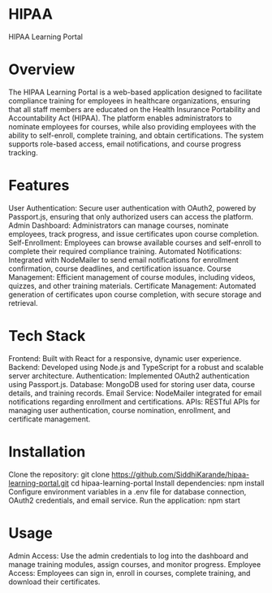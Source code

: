 # HIPAA
HIPAA Learning Portal
# Overview
The HIPAA Learning Portal is a web-based application designed to facilitate compliance training for employees in healthcare organizations, ensuring that all staff members are educated on the Health Insurance Portability and Accountability Act (HIPAA). The platform enables administrators to nominate employees for courses, while also providing employees with the ability to self-enroll, complete training, and obtain certifications. The system supports role-based access, email notifications, and course progress tracking.

# Features
User Authentication: Secure user authentication with OAuth2, powered by Passport.js, ensuring that only authorized users can access the platform.
Admin Dashboard: Administrators can manage courses, nominate employees, track progress, and issue certificates upon course completion.
Self-Enrollment: Employees can browse available courses and self-enroll to complete their required compliance training.
Automated Notifications: Integrated with NodeMailer to send email notifications for enrollment confirmation, course deadlines, and certification issuance.
Course Management: Efficient management of course modules, including videos, quizzes, and other training materials.
Certificate Management: Automated generation of certificates upon course completion, with secure storage and retrieval.
# Tech Stack
Frontend: Built with React for a responsive, dynamic user experience.
Backend: Developed using Node.js and TypeScript for a robust and scalable server architecture.
Authentication: Implemented OAuth2 authentication using Passport.js.
Database: MongoDB used for storing user data, course details, and training records.
Email Service: NodeMailer integrated for email notifications regarding enrollment and certifications.
APIs: RESTful APIs for managing user authentication, course nomination, enrollment, and certificate management.
# Installation
Clone the repository:
git clone https://github.com/SiddhiKarande/hipaa-learning-portal.git
cd hipaa-learning-portal
Install dependencies:
npm install
Configure environment variables in a .env file for database connection, OAuth2 credentials, and email service.
Run the application:
npm start
# Usage
Admin Access: Use the admin credentials to log into the dashboard and manage training modules, assign courses, and monitor progress.
Employee Access: Employees can sign in, enroll in courses, complete training, and download their certificates.